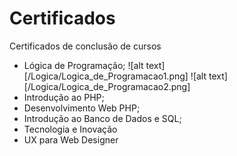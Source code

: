 # Certificados
Certificados de conclusão de cursos

- Lógica de Programação;
![alt text][/Logica/Logica_de_Programacao1.png]
![alt text][/Logica/Logica_de_Programacao2.png]
- Introdução ao PHP;
- Desenvolvimento Web PHP;
- Introdução ao Banco de Dados e SQL;
- Tecnologia e Inovação
- UX para Web Designer

